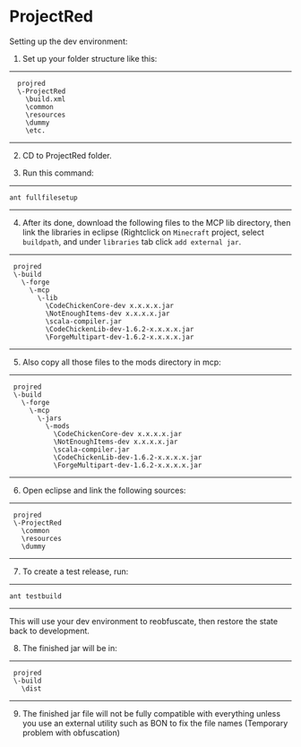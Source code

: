ProjectRed
==========


Setting up the dev environment:

1) Set up your folder structure like this:
***
      projred
      \-ProjectRed
     	\build.xml
     	\common
       	\resources
      	\dummy
      	\etc.
***
2) CD to ProjectRed folder.

3) Run this command:
***
`ant fullfilesetup`
***
4) After its done, download the following files to the MCP lib directory, then link the libraries in eclipse (Rightclick on `Minecraft` project, select `buildpath`, and under `libraries` tab click `add external jar`.
***
     projred
     \-build
       \-forge
         \-mcp
           \-lib
             \CodeChickenCore-dev x.x.x.x.jar
             \NotEnoughItems-dev x.x.x.x.jar
             \scala-compiler.jar
             \CodeChickenLib-dev-1.6.2-x.x.x.x.jar
             \ForgeMultipart-dev-1.6.2-x.x.x.x.jar
***

5) Also copy all those files to the mods directory in mcp:
***
     projred
     \-build
       \-forge
         \-mcp
           \-jars
             \-mods
               \CodeChickenCore-dev x.x.x.x.jar
               \NotEnoughItems-dev x.x.x.x.jar
               \scala-compiler.jar
               \CodeChickenLib-dev-1.6.2-x.x.x.x.jar
               \ForgeMultipart-dev-1.6.2-x.x.x.x.jar
***

6) Open eclipse and link the following sources:
***
     projred
     \-ProjectRed
       \common
       \resources
       \dummy
***

7) To create a test release, run:
***
 `ant testbuild`
***

This will use your dev environment to reobfuscate, then restore the state back to development.

8) The finished jar will be in:
***
     projred
     \-build
       \dist
***

9) The finished jar file will not be fully compatible with everything unless you use an
external utility such as BON to fix the file names (Temporary problem with obfuscation)

